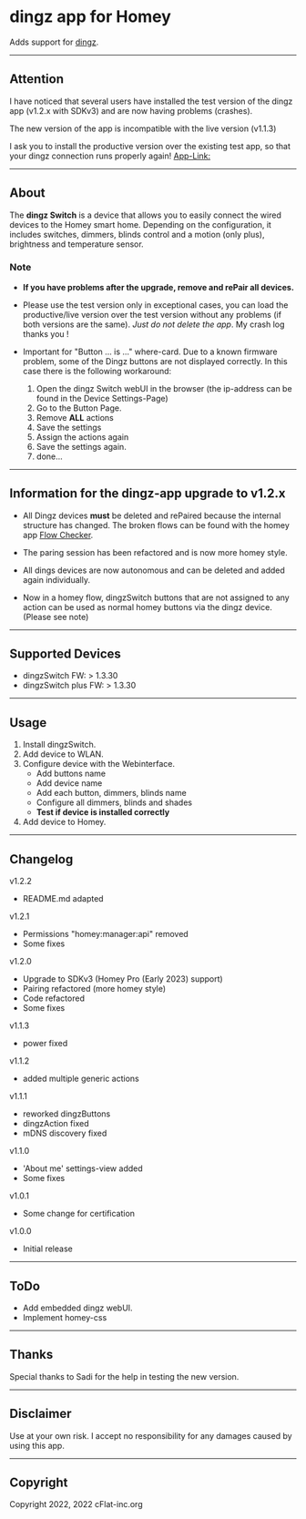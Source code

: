 # dingz app for Homey

Adds support for [dingz](https://www.dingz.ch/).

---

## Attention

I have noticed that several users have installed the test version of the dingz app (v1.2.x with SDKv3) and are now having problems (crashes).

The new version of the app is incompatible with the live version (v1.1.3)

I ask you to install the productive version over the existing test app, so that your dingz connection runs properly again! [App-Link:](https://homey.app/de-ch/app/org.cflat-inc.dingz/dingz/)

---

## About

The **dingz Switch** is a device that allows you to easily connect the wired devices to the Homey smart home. Depending on the configuration, it includes switches, dimmers, blinds control and a motion (only plus), brightness and temperature sensor.

### Note

- **If you have problems after the upgrade, remove and rePair all devices.**
- Please use the test version only in exceptional cases, you can load the productive/live version over the test version without any problems (if both versions are the same). *Just do not delete the app*. My crash log thanks you !

- Important for "Button ... is ..." where-card. Due to a known firmware problem, some of the Dingz buttons are not displayed correctly. In this case there is the following workaround:
   1. Open the dingz Switch webUI in the browser (the ip-address can be found in the Device Settings-Page)
   1. Go to the Button Page.
   1. Remove **ALL** actions
   1. Save the settings
   1. Assign the actions again
   1. Save the settings again.
   1. done...

---

## Information for the dingz-app upgrade to v1.2.x

- All Dingz devices **must** be deleted and rePaired because the internal structure has changed. The broken flows can be found with the homey app [Flow Checker](https://homey.app/de-ch/app/com.athom.flowchecker/Flow-Checker/).

- The paring session has been refactored and is now more homey style.

- All dings devices are now autonomous and can be deleted and added again individually.

- Now in a homey flow, dingzSwitch buttons that are not assigned to any action can be used as normal homey buttons via the dingz device. (Please see note)

---

## Supported Devices

- dingzSwitch FW: > 1.3.30
- dingzSwitch plus FW: > 1.3.30

---

## Usage

1. Install dingzSwitch.
1. Add device to WLAN.
1. Configure device with the Webinterface.
   - Add buttons name
   - Add device name
   - Add each button, dimmers, blinds name
   - Configure all dimmers, blinds and shades
   - **Test if device is installed correctly**
1. Add device to Homey.

---

## Changelog

v1.2.2

- README.md adapted

v1.2.1

- Permissions "homey:manager:api" removed
- Some fixes

v1.2.0

- Upgrade to SDKv3 (Homey Pro (Early 2023) support)
- Pairing refactored (more homey style)
- Code refactored
- Some fixes

v1.1.3

- power fixed

v1.1.2

- added multiple generic actions

v1.1.1

- reworked dingzButtons
- dingzAction fixed
- mDNS discovery fixed

v1.1.0

- 'About me' settings-view added
- Some fixes

v1.0.1

- Some change for certification

v1.0.0

- Initial release

---

## ToDo

- Add embedded dingz webUI.
- Implement homey-css

---

## Thanks

Special thanks to Sadi for the help in testing the new version.

---

## Disclaimer

Use at your own risk. I accept no responsibility for any damages caused by using this app.

---

## Copyright

Copyright 2022, 2022 cFlat-inc.org
